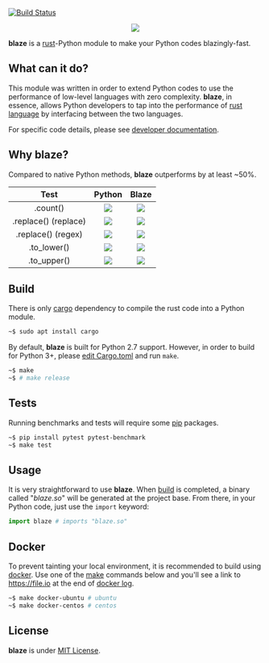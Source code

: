 [![Build Status](https://travis-ci.org/initbar/blaze.svg?branch=master)](https://travis-ci.org/initbar/blaze)
<p align="center">
  <img src="https://raw.githubusercontent.com/initbar/blaze/docs/logo.png">
</p>

**blaze** is a [rust](https://www.rust-lang.org)-Python module to make your Python codes blazingly-fast.

## What can it do?

This module was written in order to extend Python codes to use the performance of low-level languages with zero complexity. **blaze**, in essence, allows Python developers to tap into the performance of [rust language](https://www.rust-lang.org) by interfacing between the two languages.

For specific code details, please see [developer documentation](#).

## Why **blaze**?

Compared to native Python methods, **blaze** outperforms by at least ~50%.

| **Test** | **Python** | **Blaze** |
|:--------:|:----------:|:---------:|
| .count() | ![](https://raw.githubusercontent.com/initbar/blaze/docs/benchmark/python/count.png) | ![](https://raw.githubusercontent.com/initbar/blaze/docs/benchmark/rust/count.png) |
| .replace() (replace) | ![](https://raw.githubusercontent.com/initbar/blaze/docs/benchmark/python/replace.png) | ![](https://raw.githubusercontent.com/initbar/blaze/docs/benchmark/rust/replace.png) |
| .replace() (regex) | ![](https://raw.githubusercontent.com/initbar/blaze/docs/benchmark/python/regex.png) | ![](https://raw.githubusercontent.com/initbar/blaze/docs/benchmark/rust/regex.png) |
| .to_lower() | ![](https://raw.githubusercontent.com/initbar/blaze/docs/benchmark/python/lowercase.png) | ![](https://raw.githubusercontent.com/initbar/blaze/docs/benchmark/rust/lowercase.png) |
| .to_upper() | ![](https://raw.githubusercontent.com/initbar/blaze/docs/benchmark/python/uppercase.png) | ![](https://raw.githubusercontent.com/initbar/blaze/docs/benchmark/rust/uppercase.png) |

## Build

There is only [cargo](https://github.com/rust-lang/cargo) dependency to compile the rust code into a Python module.

```bash
~$ sudo apt install cargo
```

By default, **blaze** is built for Python 2.7 support. However, in order to build for Python 3+, please [edit Cargo.toml](./src/Cargo.toml) and run `make`.

```bash
~$ make
~$ # make release
```

## Tests

Running benchmarks and tests will require some [pip](https://github.com/pypa/pip) packages.

```bash
~$ pip install pytest pytest-benchmark
~$ make test
```

## Usage

It is very straightforward to use **blaze**. When [build](#build) is completed, a binary called "*blaze.so*" will be generated at the project base. From there, in your Python code, just use the `import` keyword:

```python
import blaze # imports "blaze.so"
```

## Docker

To prevent tainting your local environment, it is recommended to build using [docker](https://www.docker.com). Use one of the [make](https://github.com/initbar/blaze/blob/master/Makefile) commands below and you'll see a link to https://file.io at the end of [docker log](https://docs.docker.com/engine/reference/commandline/logs).

```bash
~$ make docker-ubuntu # ubuntu
~$ make docker-centos # centos
```

## License

**blaze** is under [MIT License](./LICENSE.md).
